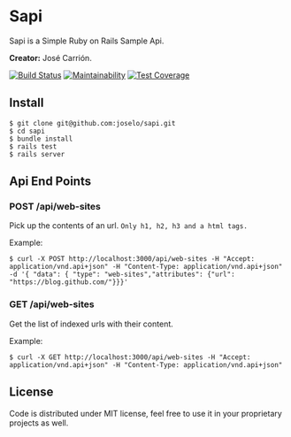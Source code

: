 # Sapi

Sapi is a Simple Ruby on Rails Sample Api.

**Creator:** José Carrión.

[![Build Status](https://travis-ci.org/joselo/sapi.svg?branch=master)](https://travis-ci.org/joselo/sapi)
[![Maintainability](https://api.codeclimate.com/v1/badges/b3a31ee5fd3c70a3d91b/maintainability)](https://codeclimate.com/github/joselo/sapi/maintainability)
[![Test Coverage](https://api.codeclimate.com/v1/badges/b3a31ee5fd3c70a3d91b/test_coverage)](https://codeclimate.com/github/joselo/sapi/test_coverage)

## Install

    $ git clone git@github.com:joselo/sapi.git
    $ cd sapi
    $ bundle install
    $ rails test
    $ rails server

## Api End Points

### POST /api/web-sites
Pick up the contents of an url. `Only h1, h2, h3 and a html tags.`

Example:

    $ curl -X POST http://localhost:3000/api/web-sites -H "Accept: application/vnd.api+json" -H "Content-Type: application/vnd.api+json" -d '{ "data": { "type": "web-sites","attributes": {"url": "https://blog.github.com/"}}}'

### GET /api/web-sites
Get the list of indexed urls with their content.

Example:

    $ curl -X GET http://localhost:3000/api/web-sites -H "Accept: application/vnd.api+json" -H "Content-Type: application/vnd.api+json"

## License

Code is distributed under MIT license, feel free to use it in your proprietary
projects as well.

